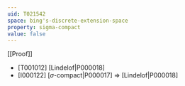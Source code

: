 ```yaml
---
uid: T021542
space: bing's-discrete-extension-space
property: sigma-compact
value: false
---
```

[[Proof]]

* [T001012] [Lindelof|P000018]
* [I000122] [$\sigma$-compact|P000017] => [Lindelof|P000018]


